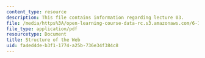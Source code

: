 ```yaml
---
content_type: resource
description: This file contains information regarding lecture 03.
file: /media/https%3A/open-learning-course-data-rc.s3.amazonaws.com/6-170-software-studio-spring-2013/fa4ed4deb3f11774a25b736e34f384c8_MIT6_170S13_03-www-struct.pdf
file_type: application/pdf
resourcetype: Document
title: Structure of the Web
uid: fa4ed4de-b3f1-1774-a25b-736e34f384c8
---
```


